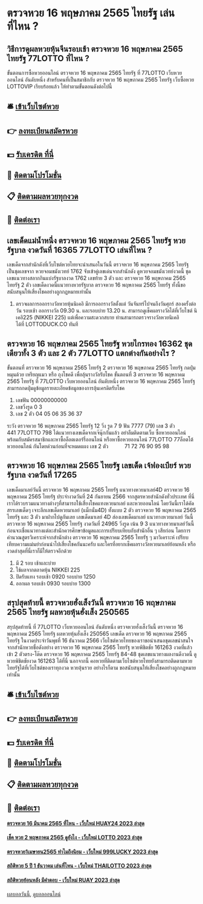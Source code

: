 # ตรวจหวย 16 พฤษภาคม 2565 ไทยรัฐ เล่นที่ไหน ?
## วิธีการดูผลหวยหุ้นจีนรอบเช้า ตรวจหวย 16 พฤษภาคม 2565 ไทยรัฐ 77LOTTO ที่ไหน ?
ขั้นตอนการซื้อหวยออนไลน์ ตรวจหวย 16 พฤษภาคม 2565 ไทยรัฐ ที่ 77LOTTO เว็บหวยออนไลน์ อันดับหนึ่ง สำหรับคนที่เป็นสมาชิกกับ ตรวจหวย 16 พฤษภาคม 2565 ไทยรัฐ เว็บซื้อหวย LOTTOVIP เรียบร้อยแล้ว ให้ทำตามขั้นตอนดังต่อไปนี้

## 🛎 [เข้าเว็บไซต์หวย](https://bit.ly/3BG5bNw)
## 👉 [ลงทะเบียนสมัครหวย](https://bit.ly/3BG5bNw)
## 💵 [รับเครดิต ที่นี่](https://bit.ly/3C3mvgS)
## 👑 [ติดตามโปรโมชั่น](https://bit.ly/3C3mvgS)
## 📋 [ติดตามผลหวยทุกงวด](https://bit.ly/3C3mvgS)
## 📱 [ติดต่อเรา](https://bit.ly/3C3mvgS)

## เลขเด็ดแม่น้ำหนึ่ง ตรวจหวย 16 พฤษภาคม 2565 ไทยรัฐ หวยรัฐบาล งวดวันที่ 16365 77LOTTO เล่นที่ไหน ?
เลขเด็ดจากสำนักดังที่เว็บไซต์หวยไทยจะนำเสนอในวันนี้ ตรวจหวย 16 พฤษภาคม 2565 ไทยรัฐ เป็นชุดเลขจาก หวยจอมขมังเวทย์ 1762 จับเข้าคู่เลขเด่นจากสำนักดัง ดูหวยจอมขมังเวทย์งวดนี้ ชุดเลขแนวทางสลากกินแบ่งรัฐบาลงวด 1762 เลขท้าย 3 ตัว และ ตรวจหวย 16 พฤษภาคม 2565 ไทยรัฐ 2 ตัว เลขเด็ดงวดนี้แนวทางหวยรัฐบาล ตรวจหวย 16 พฤษภาคม 2565 ไทยรัฐ ทั้งนี้ขอสนับสนุนให้เสี่ยงโชคอย่างถูกกฎหมายเท่านั้น
1. ตรวจผลการออกรางวัลหวยหุ้นนิเคอิ มีการออกรางวัลตั้งแต่ วันจันทร์ไปจนถึงวันศุกร์ สองครั้งต่อวัน รอบเช้า ออกรางวัล 09.30 น. และรอบบ่าย 13.20 น. สามารถดูเช็คผลรางวัลได้ที่เว็บไซต์ นิเคอิ225 (NIKKEI 225) แต่เพื่อความสะดวกสบาย ท่านสามารถตรวจรางวัลหวยนิเคอิ ได้ที่ LOTTODUCK.CO ทันที

## ตรวจหวย 16 พฤษภาคม 2565 ไทยรัฐ หวยไกรทอง 16362 ชุดเดียวทั้ง 3 ตัว และ 2 ตัว 77LOTTO แตกต่างกันอย่างไร ?
ขั้นตอนที่ ตรวจหวย 16 พฤษภาคม 2565 ไทยรัฐ 2 ตรวจหวย 16 พฤษภาคม 2565 ไทยรัฐ กดปุ่ม หมุนด้วย เหรียญแมว หรือ ถุงโชคดี เพื่อลุ้นรางวัลรับโชค
ขั้นตอนที่ 3 ตรวจหวย 16 พฤษภาคม 2565 ไทยรัฐ ที่ 77LOTTO เว็บหวยออนไลน์ อันดับหนึ่ง ตรวจหวย 16 พฤษภาคม 2565 ไทยรัฐ สามารถกดปุ่มดูข้อมูลรายละเอียดข้อมูลของการลุ้นเครดิตรับโชค
1. เลขฟัน 00000000000
2. เลขวิ่งรูด 0 3
3. เลข 2 ตัว 04 05 06 35 36 37

ระวัง ตรวจหวย 16 พฤษภาคม 2565 ไทยรัฐ 12
วิ่ง รูด 7 9
ฟัน 7777 (79)
เลข 3 ตัว           441 77LOTTO 798
ได้แนวทางเลขเด็ดจากเจ๊นุ๊กกันแล้ว อย่าลืมติดตามเว็บ ซื้อหวยออนไลน์ พร้อมกับสมัครสมาชิกและหาซื้อล็อตเตอร์รี่ออนไลน์ หรือหาซื้อหวยออนไลน์ 77LOTTO 77ล็อตโต้ หวยออนไลน์ กันโดยด่วนก่อนที่จะหมดแผง
เลข 2 ตัว           71 72 76 90 95 98

## ตรวจหวย 16 พฤษภาคม 2565 ไทยรัฐ เลขเด็ด เจ้ฟองเบียร์ หวยรัฐบาล งวดวันที่ 17265
เลขเด็ดมาเลย์วันนี้ ตรวจหวย 16 พฤษภาคม 2565 ไทยรัฐ แนวทางหวยมาเลย์4D ตรวจหวย 16 พฤษภาคม 2565 ไทยรัฐ ประจำงวดวันที่ 24 กันยายน 2566 จากสูตรหวยสำนักดังทั่วประเทศ ที่นี่เราได้รวบรวมแนวทางต่างๆที่สามารถใช้เสี่ยงโชคแทงหวยมาเลย์ และหวยออนไลน์ โดยวันนี้เราได้คัดสรรเลขเด็ดๆ เจาะลึกเลขเด็ดหวยมาเลย์ (แม็กนั่ม4D) ทั้งแบบ 2 ตัว ตรวจหวย 16 พฤษภาคม 2565 ไทยรัฐ และ 3 ตัว มาฝากไปดูกันเลย
เลขเด็ดมาเลย์ 4D ส่องเลขเด็ดมาเลย์ แนวทางหวยมาเลย์ วันนี้ ตรวจหวย 16 พฤษภาคม 2565 ไทยรัฐ งวดวันที่ 24965 วิ่งรูด เน้น 9 3
แนวทางหวยมาเลย์วันนี้ ก่อนจะเชื่อแนวทางแต่ละสำนักควรศึกษาข้อมูลและการเปรียบเทียบกับสำนักอื่น ๆ เสียก่อน โดยการคำนวณสูตรวิเคราะห์จากสำนักต่าง ตรวจหวย 16 พฤษภาคม 2565 ไทยรัฐ ๆ มาวิเคราะห์ เปรียบเทียบความแม่นยำก่อนนำไปเสี่ยงโชคกันนะครับ และใครที่อยากเช็คผลรางวัลหวยมาเลย์ย้อนหลัง หรืองวดล่าสุดที่นี่เราก็มีให้ตรวจอีกด้วย
1. มี 2 รอบ เช้าและบ่าย
2. ใช้ผลจากตลาดหุ้น NIKKEI 225
3. ปิดรับแทง รอบเช้า 0920 รอบบ่าย 1250
4. ออกผล รอบเช้า 0930 รอบบ่าย 1300

## สรุปสุดท้ายนี้ ตรวจหวยฮั่งเส็งวันนี้ ตรวจหวย 16 พฤษภาคม 2565 ไทยรัฐ ผลหวยหุ้นฮั่งเส็ง 250565
สรุปสุดท้ายนี้ ที่ 77LOTTO เว็บหวยออนไลน์ อันดับหนึ่ง ตรวจหวยฮั่งเส็งวันนี้ ตรวจหวย 16 พฤษภาคม 2565 ไทยรัฐ ผลหวยหุ้นฮั่งเส็ง 250565 เลขเด็ด ตรวจหวย 16 พฤษภาคม 2565 ไทยรัฐ ในงวดประจำวันพุธที่ 16 ธันวาคม 2566 เว็บไซต์หวยไทยของเราขอนำเสนอชุดเลขน่าสนใจจากสำนักหวยชื่อดังอย่าง ตรวจหวย 16 พฤษภาคม 2565 ไทยรัฐ หวยพิชิตชัย 161263 งวดที่แล้วเข้า 2 ตัวตรง-โต๊ด ตรวจหวย 16 พฤษภาคม 2565 ไทยรัฐ 84-48 ชุดเลขแนวทางผลงานดีงวดนี้ ดูหวยพิชิตชัยงวด 161263 ได้ที่นี่ นอกจากนี้ คอหวยที่ติดตามเว็บไซต์หวยไทยยังสามารถติดตามหวยไทยรัฐได้ที่เว็บไซต์ของเราทุกงวด หวยลุ้นรวย อย่างไรก็ตาม ขอสนับสนุนให้เสี่ยงโชคอย่างถูกกฎหมายเท่านั้น

## 🛎 [เข้าเว็บไซต์หวย](https://bit.ly/3BG5bNw)
## 👉 [ลงทะเบียนสมัครหวย](https://bit.ly/3BG5bNw)
## 💵 [รับเครดิต ที่นี่](https://bit.ly/3C3mvgS)
## 👑 [ติดตามโปรโมชั่น](https://bit.ly/3C3mvgS)
## 📋 [ติดตามผลหวยทุกงวด](https://bit.ly/3C3mvgS)
## 📱 [ติดต่อเรา](https://bit.ly/3C3mvgS)

#### [ตรวจหวย 16 มีนาคม 2565 ที่ไหน - เว็บใหม่ HUAY24 2023 ล่าสุด](https://atom.io/themes/ตรวจหวย%2016%20มีนาคม%202565%20ที่ไหน%20-%20เว็บใหม่%20huay24%202023%20ล่าสุด)
#### [เช็ค หวย 2 พฤษภาคม 2565 ดูยังไง - เว็บใหม่ LOTTO 2023 ล่าสุด](https://atom.io/themes/เช็ค%20หวย%202%20พฤษภาคม%202565%20ดูยังไง%20-%20เว็บใหม่%20lotto%202023%20ล่าสุด)
#### [ตรวจหวย1เมษายน2565 ทำไมถึงนิยม - เว็บใหม่ 999LUCKY 2023 ล่าสุด](https://atom.io/themes/ตรวจหวย1เมษายน2565%20ทำไมถึงนิยม%20-%20เว็บใหม่%20999lucky%202023%20ล่าสุด)
#### [สถิติหวย 5 ปี 1 ธันวาคม เล่นที่ไหน - เว็บใหม่ THAILOTTO 2023 ล่าสุด](https://atom.io/themes/สถิติหวย%205%20ปี%201%20ธันวาคม%20เล่นที่ไหน%20-%20เว็บใหม่%20thailotto%202023%20ล่าสุด)
#### [สถิติหวยย้อนหลัง มีคำตอบ - เว็บใหม่ RUAY 2023 ล่าสุด](https://atom.io/themes/สถิติหวยย้อนหลัง%20มีคำตอบ%20-%20เว็บใหม่%20ruay%202023%20ล่าสุด)

[ผลบอลวันนี้](https://siamsport.tv "ผลบอลวันนี้"), [ดูบอลออนไลน์](https://siamsport.tv/ดูบอลสด "ดูบอลออนไลน์")